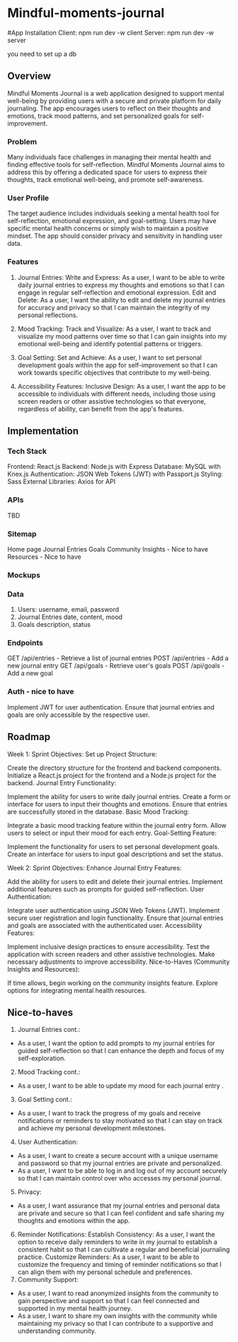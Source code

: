# Mindful-moments-journal

#App Installation
Client: npm run dev -w client
Server: npm run dev -w server

you need to set up a db

## Overview

Mindful Moments Journal is a web application designed to support mental well-being by providing users with a secure and private platform for daily journaling. The app encourages users to reflect on their thoughts and emotions, track mood patterns, and set personalized goals for self-improvement.

### Problem

Many individuals face challenges in managing their mental health and finding effective tools for self-reflection. Mindful Moments Journal aims to address this by offering a dedicated space for users to express their thoughts, track emotional well-being, and promote self-awareness.

### User Profile

The target audience includes individuals seeking a mental health tool for self-reflection, emotional expression, and goal-setting. Users may have specific mental health concerns or simply wish to maintain a positive mindset. The app should consider privacy and sensitivity in handling user data.

### Features

1. Journal Entries:
   Write and Express:
   As a user, I want to be able to write daily journal entries to express my thoughts and emotions so that I can engage in regular self-reflection and emotional expression.
   Edit and Delete:
   As a user, I want the ability to edit and delete my journal entries for accuracy and privacy so that I can maintain the integrity of my personal reflections.
2. Mood Tracking:
   Track and Visualize:
   As a user, I want to track and visualize my mood patterns over time so that I can gain insights into my emotional well-being and identify potential patterns or triggers.
3. Goal Setting:
   Set and Achieve:
   As a user, I want to set personal development goals within the app for self-improvement so that I can work towards specific objectives that contribute to my well-being.

4. Accessibility Features:
   Inclusive Design:
   As a user, I want the app to be accessible to individuals with different needs, including those using screen readers or other assistive technologies so that everyone, regardless of ability, can benefit from the app's features.

## Implementation

### Tech Stack

Frontend: React.js
Backend: Node.js with Express
Database: MySQL with Knex.js
Authentication: JSON Web Tokens (JWT) with Passport.js
Styling: Sass
External Libraries: Axios for API

### APIs

TBD

### Sitemap

Home page
Journal Entries
Goals
Community Insights - Nice to have
Resources - Nice to have

### Mockups

### Data

1. Users:
   username, email, password
2. Journal Entries
   date, content, mood
3. Goals
   description, status

### Endpoints

GET /api/entries - Retrieve a list of journal entries
POST /api/entries - Add a new journal entry
GET /api/goals - Retrieve user's goals
POST /api/goals - Add a new goal

### Auth - nice to have

Implement JWT for user authentication. Ensure that journal entries and goals are only accessible by the respective user.

## Roadmap

Week 1:
Sprint Objectives:
Set up Project Structure:

Create the directory structure for the frontend and backend components.
Initialize a React.js project for the frontend and a Node.js project for the backend.
Journal Entry Functionality:

Implement the ability for users to write daily journal entries.
Create a form or interface for users to input their thoughts and emotions.
Ensure that entries are successfully stored in the database.
Basic Mood Tracking:

Integrate a basic mood tracking feature within the journal entry form.
Allow users to select or input their mood for each entry.
Goal-Setting Feature:

Implement the functionality for users to set personal development goals.
Create an interface for users to input goal descriptions and set the status.

Week 2:
Sprint Objectives:
Enhance Journal Entry Features:

Add the ability for users to edit and delete their journal entries.
Implement additional features such as prompts for guided self-reflection.
User Authentication:

Integrate user authentication using JSON Web Tokens (JWT).
Implement secure user registration and login functionality.
Ensure that journal entries and goals are associated with the authenticated user.
Accessibility Features:

Implement inclusive design practices to ensure accessibility.
Test the application with screen readers and other assistive technologies.
Make necessary adjustments to improve accessibility.
Nice-to-Haves (Community Insights and Resources):

If time allows, begin working on the community insights feature.
Explore options for integrating mental health resources.

## Nice-to-haves

1. Journal Entries cont.:

- As a user, I want the option to add prompts to my journal entries for guided self-reflection so that I can enhance the depth and focus of my self-exploration.

2. Mood Tracking cont.:

- As a user, I want to be able to update my mood for each journal entry .

3. Goal Setting cont.:

- As a user, I want to track the progress of my goals and receive notifications or reminders to stay motivated so that I can stay on track and achieve my personal development milestones.

4. User Authentication:

- As a user, I want to create a secure account with a unique username and password so that my journal entries are private and personalized.
- As a user, I want to be able to log in and log out of my account securely so that I can maintain control over who accesses my personal journal.

5. Privacy:

- As a user, I want assurance that my journal entries and personal data are private and secure so that I can feel confident and safe sharing my thoughts and emotions within the app.

6. Reminder Notifications:
   Establish Consistency:
   As a user, I want the option to receive daily reminders to write in my journal to establish a consistent habit so that I can cultivate a regular and beneficial journaling practice.
   Customize Reminders:
   As a user, I want to be able to customize the frequency and timing of reminder notifications so that I can align them with my personal schedule and preferences.
7. Community Support:

- As a user, I want to read anonymized insights from the community to gain perspective and support so that I can feel connected and supported in my mental health journey.
- As a user, I want to share my own insights with the community while maintaining my privacy so that I can contribute to a supportive and understanding community.

